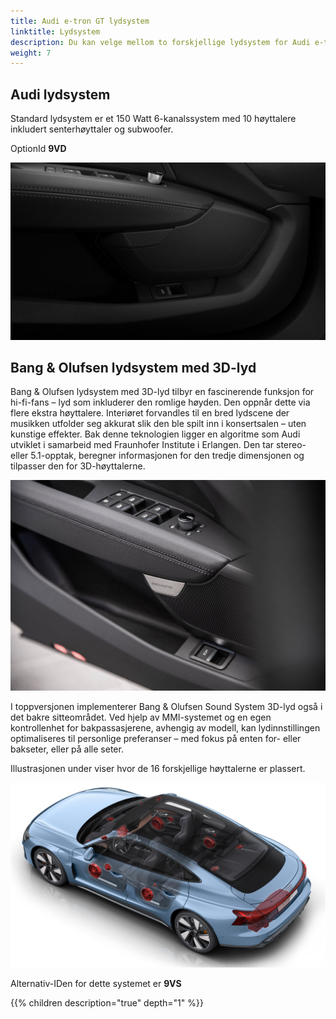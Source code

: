 ```yaml
---
title: Audi e-tron GT lydsystem
linktitle: Lydsystem
description: Du kan velge mellom to forskjellige lydsystem for Audi e-tron GT og Audi RS e-tron GT  
weight: 7
---
```


## Audi lydsystem

Standard lydsystem er et 150 Watt 6-kanalssystem med 10 høyttalere inkludert senterhøyttaler og subwoofer.

OptionId **9VD**

![Dørhøyttalere](standard_door_speaker.jpg "Standard dørhøyttalere")

## Bang & Olufsen lydsystem med 3D-lyd

Bang & Olufsen lydsystem med 3D-lyd tilbyr en fascinerende funksjon for hi-fi-fans – lyd som inkluderer den romlige høyden. Den oppnår dette via flere ekstra høyttalere. Interiøret forvandles til en bred lydscene der musikken utfolder seg akkurat slik den ble spilt inn i konsertsalen – uten kunstige effekter. Bak denne teknologien ligger en algoritme som Audi utviklet i samarbeid med Fraunhofer Institute i Erlangen. Den tar stereo- eller 5.1-opptak, beregner informasjonen for den tredje dimensjonen og tilpasser den for 3D-høyttalerne.

![Bang & Olufsen](bo_door_speaker.jpg "Basshøyttaler i inngangsdør med B&O system")

I toppversjonen implementerer Bang & Olufsen Sound System 3D-lyd også i det bakre sitteområdet. Ved hjelp av MMI-systemet og en egen kontrollenhet for bakpassasjerene, avhengig av modell, kan lydinnstillingen optimaliseres til personlige preferanser – med fokus på enten for- eller bakseter, eller på alle seter.

Illustrasjonen under viser hvor de 16 forskjellige høyttalerne er plassert.

![Bang & Olufsen](soundsystem1.jpg "Bang & Olufsen lydsystem med 16 høyttalere")

Alternativ-IDen for dette systemet er **9VS**

{{% children description="true" depth="1" %}}
